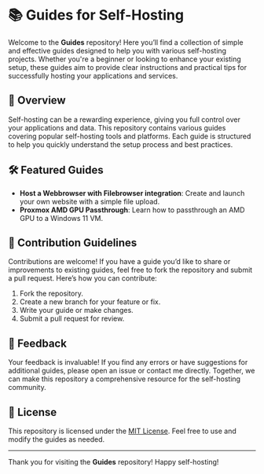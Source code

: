 # 📚 Guides for Self-Hosting

Welcome to the **Guides** repository! Here you’ll find a collection of simple and effective guides designed to help you with various self-hosting projects. Whether you're a beginner or looking to enhance your existing setup, these guides aim to provide clear instructions and practical tips for successfully hosting your applications and services.

## 📖 Overview

Self-hosting can be a rewarding experience, giving you full control over your applications and data. This repository contains various guides covering popular self-hosting tools and platforms. Each guide is structured to help you quickly understand the setup process and best practices.

## 🛠️ Featured Guides

- **Host a Webbrowser with Filebrowser integration**: Create and launch your own website with a simple file upload.
- **Proxmox AMD GPU Passthrough**: Learn how to passthrough an AMD GPU to a Windows 11 VM.

## 📝 Contribution Guidelines

Contributions are welcome! If you have a guide you’d like to share or improvements to existing guides, feel free to fork the repository and submit a pull request. Here’s how you can contribute:

1. Fork the repository.
2. Create a new branch for your feature or fix.
3. Write your guide or make changes.
4. Submit a pull request for review.

## 💬 Feedback

Your feedback is invaluable! If you find any errors or have suggestions for additional guides, please open an issue or contact me directly. Together, we can make this repository a comprehensive resource for the self-hosting community.

## 📜 License

This repository is licensed under the [MIT License](LICENSE). Feel free to use and modify the guides as needed.

---

Thank you for visiting the **Guides** repository! Happy self-hosting!
